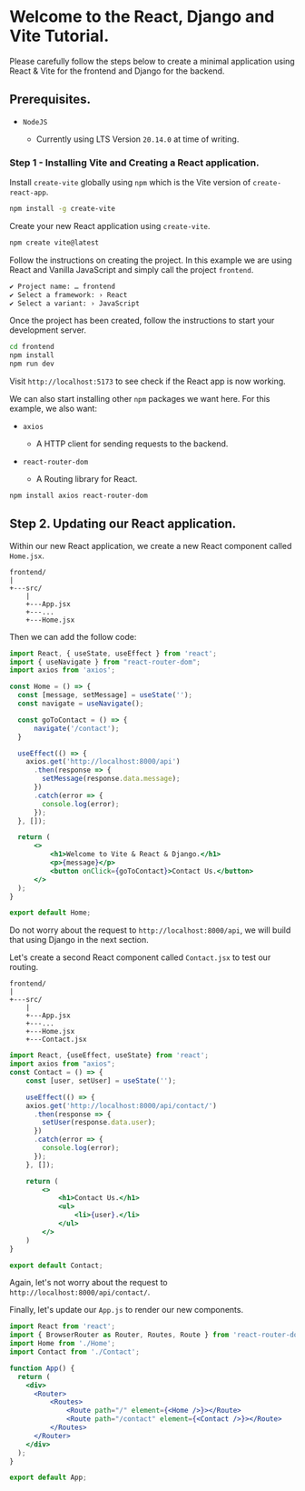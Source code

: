 # Welcome to the React, Django and Vite Tutorial.

Please carefully follow the steps below to create a minimal application using React & Vite for the frontend and Django for the backend.

## Prerequisites.

* `NodeJS`

  * Currently using LTS Version `20.14.0` at time of writing.
 
### Step 1 - Installing Vite and Creating a React application.

Install `create-vite` globally using `npm` which is the Vite version of `create-react-app`.

```bash
npm install -g create-vite
```

Create your new React application using `create-vite`.

```bash
npm create vite@latest
```

Follow the instructions on creating the project. In this example we are using React and Vanilla JavaScript and simply call the project `frontend`.

```bash
✔ Project name: … frontend
✔ Select a framework: › React
✔ Select a variant: › JavaScript
```

Once the project has been created, follow the instructions to start your development server.

```bash
cd frontend
npm install
npm run dev
```

Visit `http://localhost:5173` to see check if the React app is now working.

We can also start installing other `npm` packages we want here. For this example, we also want:

* `axios`
  * A HTTP client for sending requests to the backend.

* `react-router-dom`
  * A Routing library for React.

```bash
npm install axios react-router-dom
```

## Step 2. Updating our React application.

Within our new React application, we create a new React component called `Home.jsx`.

```
frontend/
|
+---src/
    |
    +---App.jsx
    +---...
    +---Home.jsx
```

Then we can add the follow code:

```jsx
import React, { useState, useEffect } from 'react';
import { useNavigate } from "react-router-dom";
import axios from 'axios';

const Home = () => {
  const [message, setMessage] = useState('');
  const navigate = useNavigate();

  const goToContact = () => {
      navigate('/contact');
  }

  useEffect(() => {
    axios.get('http://localhost:8000/api')
      .then(response => {
        setMessage(response.data.message);
      })
      .catch(error => {
        console.log(error);
      });
  }, []);

  return (
      <>
          <h1>Welcome to Vite & React & Django.</h1>
          <p>{message}</p>
          <button onClick={goToContact}>Contact Us.</button>
      </>
  );
}

export default Home;
```

Do not worry about the request to `http://localhost:8000/api`, we will build that using Django in the next section.

Let's create a second React component called `Contact.jsx` to test our routing.

```
frontend/
|
+---src/
    |
    +---App.jsx
    +---...
    +---Home.jsx
    +---Contact.jsx
```


```jsx
import React, {useEffect, useState} from 'react';
import axios from "axios";
const Contact = () => {
    const [user, setUser] = useState('');

    useEffect(() => {
    axios.get('http://localhost:8000/api/contact/')
      .then(response => {
        setUser(response.data.user);
      })
      .catch(error => {
        console.log(error);
      });
    }, []);

    return (
        <>
            <h1>Contact Us.</h1>
            <ul>
                <li>{user}.</li>
            </ul>
        </>
    )
}

export default Contact;
```

Again, let's not worry about the request to `http://localhost:8000/api/contact/`.

Finally, let's update our `App.js` to render our new components.

```jsx
import React from 'react';
import { BrowserRouter as Router, Routes, Route } from 'react-router-dom';
import Home from './Home';
import Contact from './Contact';

function App() {
  return (
    <div>
      <Router>
          <Routes>
              <Route path="/" element={<Home />}></Route>
              <Route path="/contact" element={<Contact />}></Route>
          </Routes>
      </Router>
    </div>
  );
}

export default App;
```

